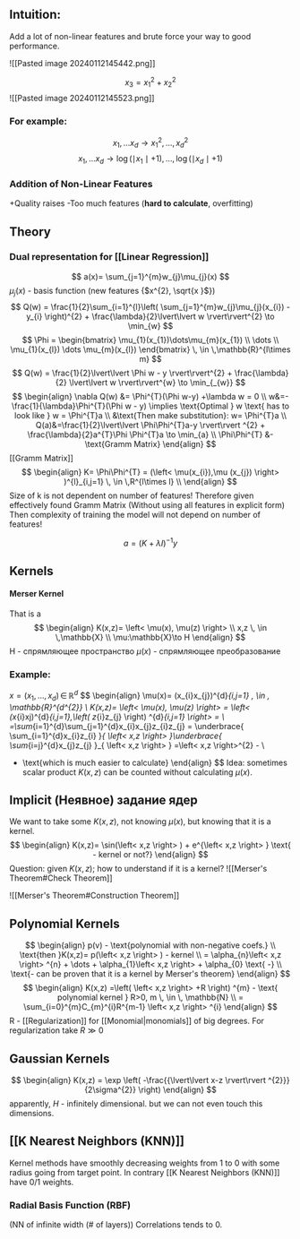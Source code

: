## Intuition:
Add a lot of non-linear features and brute force your way to good performance.

![[Pasted image 20240112145442.png]]

$$
x_{3} = x_{1}^{2} + x_{2}^{2}
$$
![[Pasted image 20240112145523.png]]

### For example:
$$
x_{1},\dots x_{d} \to x_{1}^{2},\dots,x_{d}^{2}
$$
$$
x_{1},\dots x_{d} \to \log(\mid x_{1}\mid +1), \dots, \log(\mid x_{d}\mid +1)
$$
### Addition of Non-Linear Features
+Quality raises
-Too much features (**hard to calculate**, overfitting)

## Theory
### Dual representation for [[Linear Regression]]
$$
a(x)= \sum_{j=1}^{m}w_{j}\mu_{j}(x)
$$
$\mu_{j}(x)$ - basis function (new features {$x^{2}, \sqrt{x  }$})
$$
Q(w) = \frac{1}{2}\sum_{i=1}^{l}\left( \sum_{j=1}^{m}w_{j}\mu_{j}(x_{i}) -y_{i} \right)^{2} + \frac{\lambda}{2}\lvert\lvert w \rvert\rvert^{2} \to \min_{w}  
$$
$$
\Phi = \begin{bmatrix}
\mu_{1}(x_{1})\dots\mu_{m}(x_{1}) \\
\dots \\
\mu_{1}(x_{l}) \dots \mu_{m}(x_{l})
\end{bmatrix} \, \in \,\mathbb{R}^{l\times m}
$$
$$
Q(w) = \frac{1}{2}\lvert\lvert \Phi w - y \rvert\rvert^{2} + \frac{\lambda}{2} \lvert\lvert w \rvert\rvert^{w} \to \min_{_{w}}  
$$
$$
\begin{align}
\nabla Q(w) &= \Phi^{T}(\Phi w-y) +\lambda w = 0 \\
w&=-\frac{1}{\lambda}\Phi^{T}(\Phi w - y) \implies \text{Optimal } w \text{ has to look like } w = \Phi^{T}a  \\
&\text{Then make substitution}: w= \Phi^{T}a \\
Q(a)&=\frac{1}{2}\lvert\lvert \Phi\Phi^{T}a-y \rvert\rvert ^{2} + \frac{\lambda}{2}a^{T}\Phi \Phi^{T}a \to \min_{a}  \\
\Phi\Phi^{T} &- \text{Gramm Matrix}
\end{align}
$$
[[Gramm Matrix]]
$$
\begin{align}
K= \Phi\Phi^{T} = (\left< \mu(x_{i}),\mu (x_{j}) \right> )^{l}_{i,j=1} \, \in \,R^{l\times l} \\
\end{align}
$$
Size of k is not dependent on number of features!
Therefore given effectively found Gramm Matrix 
(Without using all features in explicit form)
Then complexity of training the model will not depend
on number of features!

$$
a = \left( K+\lambda I \right) ^{-1}y
$$
## Kernels
#### Merser Kernel
That is a 
$$
\begin{align}
K(x,z)= \left< \mu(x), \mu(z) \right>  \\
x,z \, \in \,\mathbb{X} \\
\mu:\mathbb{X}\to H
\end{align}
$$
H - спрямляющее пространство 
$\mu(x)$ -  спрямляющее преобразование

### Example:
$x = (x_{1},\dots,x_{d})\, \in \,\mathbb{R}^{d}$
$$
\begin{align}
\mu(x)= (x_{i}x_{j})^{d}_{i,j=1} \, \in \, \mathbb{R}^{d^{2}} \\
K(x,z)= \left< \mu(x), \mu(z) \right> = \left< (x_{i}xj)^{d}_{i,j=1},\left( z_{i}z_{j} \right) ^{d}_{i,j=1} \right> = \\
=\sum_{i=1}^{d}\sum_{j=1}^{d}x_{i}x_{j}z_{i}z_{j} = \underbrace{ \sum_{i=1}^{d}x_{i}z_{i} }_{ \left< x,z \right>  }\underbrace{ \sum_{i=j}^{d}x_{j}z_{j} }_{ \left< x,z \right>  } =\left< x,z \right>^{2} - \\
 - \text{which is much easier to calculate}
\end{align}
$$
Idea: sometimes scalar product $K(x,z)$ can be counted without calculating $\mu(x)$.

## Implicit (Неявное) задание ядер
We want to take some $K(x,z)$, not knowing $\mu(x)$, but knowing that it is a kernel. 
$$
\begin{align}
K(x,z)= \sin(\left< x,z \right> ) + e^{\left< x,z \right> } \text{ - kernel or not?}
\end{align}
$$
Question: given $K(x,z)$; how to understand if it is a kernel?
![[Merser's Theorem#Check Theorem]]

![[Merser's Theorem#Construction Theorem]]

## Polynomial Kernels
$$
\begin{align}
p(v) - \text{polynomial with non-negative coefs.} \\
\text{then  }K(x,z)= p(\left< x,z \right> ) - kernel \\
= \alpha_{n}\left< x,z \right> ^{n} + \dots + \alpha_{1}\left< x,z \right>  + \alpha_{0} \text{ -} \\
\text{- can be proven that it is a kernel by Merser's theorem}
\end{align}
$$
$$
\begin{align}
K(x,z) =\left( \left< x,z \right> +R \right) ^{m} - \text{ polynomial kernel } R>0, m \, \in \, \mathbb{N}  \\
= \sum_{i=0}^{m}C_{m}^{i}R^{m-1} \left< x,z \right> ^{i} 
\end{align}
$$
R - [[Regularization]] for [[Monomial|monomials]] of big degrees. For regularization take $R \gg 0$


## Gaussian Kernels
$$
\begin{align}
K(x,z) = \exp \left( -\frac{{\lvert\lvert x-z \rvert\rvert ^{2}}}{2\sigma^{2}} \right) 
\end{align}
$$
apparently, $H$ - infinitely dimensional. but we can not even touch this dimensions. 




## [[K Nearest Neighbors (KNN)]]
Kernel methods have smoothly decreasing weights from 1 to 0 with some radius going from target point. In contrary [[K Nearest Neighbors (KNN)]] have 0/1 weights.
### Radial Basis Function (RBF)
(NN of infinite width (# of layers))
Correlations tends to 0. 


